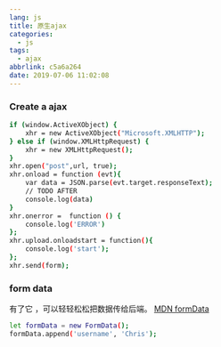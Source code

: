 ```yaml
---
lang: js
title: 原生ajax
categories:
  - js
tags:
  - ajax
abbrlink: c5a6a264
date: 2019-07-06 11:02:08
---
```


### Create a ajax

<!--more-->
``` bash
if (window.ActiveXObject) {
    xhr = new ActiveXObject("Microsoft.XMLHTTP");
} else if (window.XMLHttpRequest) {
    xhr = new XMLHttpRequest();
}
xhr.open("post",url, true);
xhr.onload = function (evt){
    var data = JSON.parse(evt.target.responseText);
    // TODO AFTER
    console.log(data) 
}
xhr.onerror =  function () {
    console.log('ERROR')
};
xhr.upload.onloadstart = function(){
    console.log('start');
};
xhr.send(form);

```
### form data
有了它 ，可以轻轻松松把数据传给后端。
[MDN formData](https://developer.mozilla.org/zh-CN/docs/Web/API/FormData)
```bash
let formData = new FormData(); 
formData.append('username', 'Chris');
```